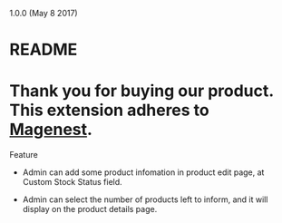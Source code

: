 1.0.0 (May 8 2017)
 # README
Thank you for buying our product.
This extension adheres to [Magenest](https://store.magenest.com/).
=============
Feature

* Admin can add some product infomation in product edit page, at Custom Stock Status field.

* Admin can select the number of products left to inform, and it will display on the product details page.
